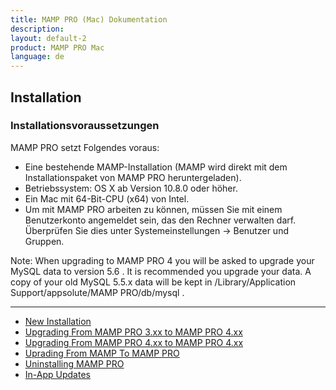 ```yaml
---
title: MAMP PRO (Mac) Dokumentation
description: 
layout: default-2
product: MAMP PRO Mac
language: de
---
```


## Installation

### Installationsvoraussetzungen

MAMP PRO setzt Folgendes voraus:

- Eine bestehende MAMP-Installation (MAMP wird direkt mit dem Installationspaket von MAMP PRO heruntergeladen).
- Betriebssystem: OS X ab Version 10.8.0 oder höher.
- Ein Mac mit 64-Bit-CPU (x64) von Intel.
- Um mit MAMP PRO arbeiten zu können, müssen Sie mit einem Benutzerkonto angemeldet sein, das den Rechner verwalten darf. Überprüfen Sie dies unter Systemeinstellungen -> Benutzer und Gruppen.


<div class="alert" role="alert"> 
Note: When upgrading to MAMP PRO 4 you will be asked to upgrade your MySQL data to version 5.6 . It is recommended you upgrade your data. A copy of your old MySQL 5.5.x data will be kept in  /Library/Application Support/appsolute/MAMP PRO/db/mysql .
</div> 


---


- [New Installation](Neu-Installation/)  
- [Upgrading From MAMP PRO 3.xx to MAMP PRO 4.xx](MAMP-PRO-Upgrade-3x-4x/)  
- [Upgrading From MAMP PRO 4.xx to MAMP PRO 4.xx](MAMP-PRO-Upgrade-4x-4x/)  
- [Uprading From MAMP To MAMP PRO](MAMP-MAMP-PRO-Upgrade/)
- [Uninstalling MAMP PRO](Uninstall/)
- [In-App Updates](Updates/)

